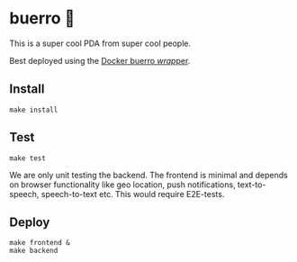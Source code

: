 # buerro 🌯

This is a super cool PDA from super cool people.

Best deployed using the [Docker buerro *wrap*per](https://github.com/mariushegele/buerro_docker).

## Install

```
make install
```

## Test

```
make test
```

We are only unit testing the backend. The frontend is minimal and depends on browser functionality like geo location, push notifications, text-to-speech, speech-to-text etc. This would require E2E-tests.

## Deploy

```
make frontend &
make backend
```
